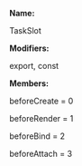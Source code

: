 **Name:**

TaskSlot

**Modifiers:**

export, const

**Members:**

beforeCreate = 0

beforeRender = 1

beforeBind = 2

beforeAttach = 3

